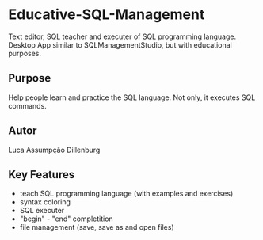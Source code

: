 # Educative-SQL-Management
Text editor, SQL teacher and executer of SQL programming language. Desktop App similar to SQLManagementStudio, but with educational purposes.

## Purpose
Help people learn and practice the SQL language. Not only, it executes SQL commands.

## Autor
Luca Assumpção Dillenburg

## Key Features
 - teach SQL programming language (with examples and exercises)
 - syntax coloring
 - SQL executer
 - "begin" - "end" completition
 - file management (save, save as and open files)

